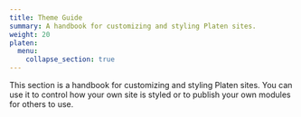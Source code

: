 ```yaml
---
title: Theme Guide
summary: A handbook for customizing and styling Platen sites.
weight: 20
platen:
  menu:
    collapse_section: true
---
```


This section is a handbook for customizing and styling Platen sites. You can use it to control how
your own site is styled or to publish your own modules for others to use.
